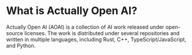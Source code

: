 # What is Actually Open AI?
Actually Open AI (AOAI) is a collection of AI work released under open-source licenses. The work is distributed under several repositories and written in multiple languages, including Rust, C++, TypeScript/JavaScript, and Python.
